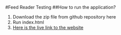 #Feed Reader Testing
##How to run the application?

1. Download the zip file from github repository here
2. Run index.html
3. [Here is the live link to the website](https://lucasparreiras.github.io/feedreader/)